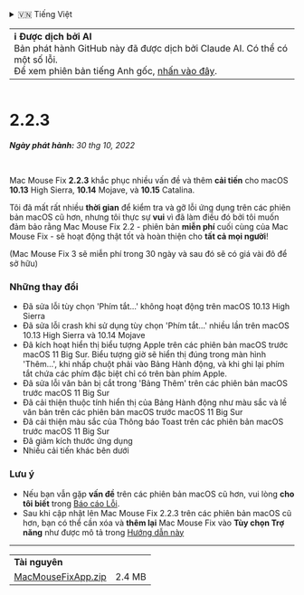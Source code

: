 <details>
<summary>🇻🇳 Tiếng Việt</summary>

[🇬🇧 English (GitHub)](https://github.com/noah-nuebling/mac-mouse-fix/releases/tag/2.2.3)\
[🇦🇩 Català](https://redirect.macmousefix.com/?target=mmf-release&tag=2.2.3&locale=ca)\
[🇩🇪 Deutsch](https://redirect.macmousefix.com/?target=mmf-release&tag=2.2.3&locale=de)\
[🇪🇸 Español](https://redirect.macmousefix.com/?target=mmf-release&tag=2.2.3&locale=es)\
[🇫🇷 Français](https://redirect.macmousefix.com/?target=mmf-release&tag=2.2.3&locale=fr)\
[🇮🇩 Indonesia](https://redirect.macmousefix.com/?target=mmf-release&tag=2.2.3&locale=id)\
[🇮🇹 Italiano](https://redirect.macmousefix.com/?target=mmf-release&tag=2.2.3&locale=it)\
[🇭🇺 Magyar](https://redirect.macmousefix.com/?target=mmf-release&tag=2.2.3&locale=hu)\
[🇳🇱 Nederlands](https://redirect.macmousefix.com/?target=mmf-release&tag=2.2.3&locale=nl)\
[🇵🇱 Polski](https://redirect.macmousefix.com/?target=mmf-release&tag=2.2.3&locale=pl)\
[🇧🇷 Português (Brasil)](https://redirect.macmousefix.com/?target=mmf-release&tag=2.2.3&locale=pt-BR)\
[🇵🇹 Português (Portugal)](https://redirect.macmousefix.com/?target=mmf-release&tag=2.2.3&locale=pt-PT)\
[🇷🇴 Română](https://redirect.macmousefix.com/?target=mmf-release&tag=2.2.3&locale=ro)\
[🇸🇪 Svenska](https://redirect.macmousefix.com/?target=mmf-release&tag=2.2.3&locale=sv)\
**🇻🇳 Tiếng Việt**\
[🇹🇷 Türkçe](https://redirect.macmousefix.com/?target=mmf-release&tag=2.2.3&locale=tr)\
[🇨🇿 Čeština](https://redirect.macmousefix.com/?target=mmf-release&tag=2.2.3&locale=cs)\
[🇬🇷 Ελληνικά](https://redirect.macmousefix.com/?target=mmf-release&tag=2.2.3&locale=el)\
[🇷🇺 Русский](https://redirect.macmousefix.com/?target=mmf-release&tag=2.2.3&locale=ru)\
[🇺🇦 Українська](https://redirect.macmousefix.com/?target=mmf-release&tag=2.2.3&locale=uk)\
[🇮🇱 עברית](https://redirect.macmousefix.com/?target=mmf-release&tag=2.2.3&locale=he)\
[🇸🇦 العربية](https://redirect.macmousefix.com/?target=mmf-release&tag=2.2.3&locale=ar)\
[🇮🇳 हिन्दी](https://redirect.macmousefix.com/?target=mmf-release&tag=2.2.3&locale=hi)\
[🇹🇭 ไทย](https://redirect.macmousefix.com/?target=mmf-release&tag=2.2.3&locale=th)\
[🇨🇳 中文 (简体)](https://redirect.macmousefix.com/?target=mmf-release&tag=2.2.3&locale=zh-Hans)\
[🇨🇳 中文 (繁體)](https://redirect.macmousefix.com/?target=mmf-release&tag=2.2.3&locale=zh-Hant)\
[🇭🇰 中文（香港)](https://redirect.macmousefix.com/?target=mmf-release&tag=2.2.3&locale=zh-HK)\
[🇯🇵 日本語](https://redirect.macmousefix.com/?target=mmf-release&tag=2.2.3&locale=ja)\
[🇰🇷 한국어](https://redirect.macmousefix.com/?target=mmf-release&tag=2.2.3&locale=ko)\
[Help translate Mac Mouse Fix to different languages!](https://github.com/noah-nuebling/mac-mouse-fix/discussions/731)
</details>
<table align=><td>
<b>ℹ️ Được dịch bởi AI</b><br>
Bản phát hành GitHub này đã được dịch bởi Claude AI. Có thể có một số lỗi.<br>
Để xem phiên bản tiếng Anh gốc, <a href="https://github.com/noah-nuebling/mac-mouse-fix/releases/tag/2.2.3">nhấn vào đây</a>.
</td></table>

<table></table>

# 2.2.3
***Ngày phát hành:** 30 thg 10, 2022*

<br>

Mac Mouse Fix **2.2.3** khắc phục nhiều vấn đề và thêm **cải tiến** cho macOS **10.13** High Sierra, **10.14** Mojave, và **10.15** Catalina.

Tôi đã mất rất nhiều **thời gian** để kiểm tra và gỡ lỗi ứng dụng trên các phiên bản macOS cũ hơn, nhưng tôi thực sự **vui** vì đã làm điều đó bởi tôi muốn đảm bảo rằng Mac Mouse Fix 2.2 - phiên bản **miễn phí** cuối cùng của Mac Mouse Fix - sẽ hoạt động thật tốt và hoàn thiện cho **tất cả mọi người**!

(Mac Mouse Fix 3 sẽ miễn phí trong 30 ngày và sau đó sẽ có giá vài đô để sở hữu)

### Những thay đổi

- Đã sửa lỗi tùy chọn 'Phím tắt...' không hoạt động trên macOS 10.13 High Sierra
- Đã sửa lỗi crash khi sử dụng tùy chọn 'Phím tắt...' nhiều lần trên macOS 10.13 High Sierra và 10.14 Mojave
- Đã kích hoạt hiển thị biểu tượng Apple trên các phiên bản macOS trước macOS 11 Big Sur. Biểu tượng giờ sẽ hiển thị đúng trong màn hình 'Thêm...', khi nhấp chuột phải vào Bảng Hành động, và khi ghi lại phím tắt chứa các phím đặc biệt chỉ có trên bàn phím Apple.
- Đã sửa lỗi văn bản bị cắt trong 'Bảng Thêm' trên các phiên bản macOS trước macOS 11 Big Sur
- Đã cải thiện thuộc tính hiển thị của Bảng Hành động như màu sắc và lề văn bản trên các phiên bản macOS trước macOS 11 Big Sur
- Đã cải thiện màu sắc của Thông báo Toast trên các phiên bản macOS trước macOS 11 Big Sur
- Đã giảm kích thước ứng dụng
- Nhiều cải tiến khác bên dưới

### Lưu ý

- Nếu bạn vẫn gặp **vấn đề** trên các phiên bản macOS cũ hơn, vui lòng **cho tôi biết** trong [Báo cáo Lỗi](https://noah-nuebling.github.io/mac-mouse-fix-feedback-assistant/?type=bug-report).
- Sau khi cập nhật lên Mac Mouse Fix 2.2.3 trên các phiên bản macOS cũ hơn, bạn có thể cần xóa và **thêm lại** Mac Mouse Fix vào **Tùy chọn Trợ năng** như được mô tả trong [Hướng dẫn này](https://github.com/noah-nuebling/mac-mouse-fix/discussions/101)

---

<table align="start">
<tr>
    <td colspan=2>
        <b>Tài nguyên</b>
    </td>
</tr>
<tr>
    <td><a href="https://github.com/noah-nuebling/mac-mouse-fix/releases/download/2.2.3/MacMouseFixApp.zip">MacMouseFixApp.zip</a></td>
    <td>2.4 MB</td>
</tr>
</table>